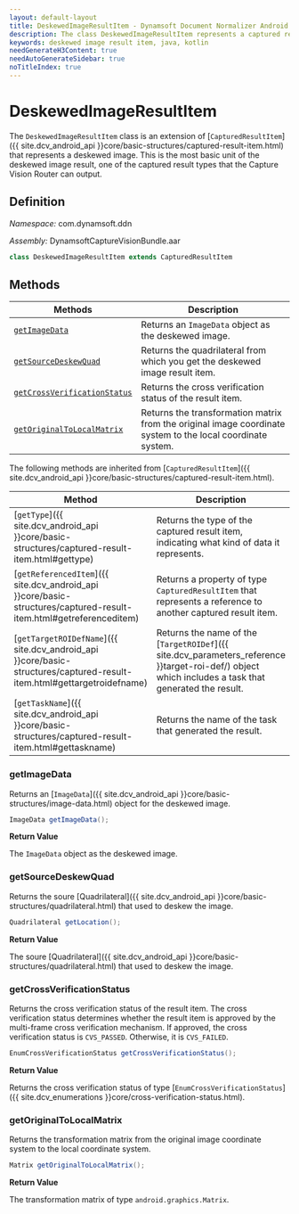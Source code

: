 ```yaml
---
layout: default-layout
title: DeskewedImageResultItem - Dynamsoft Document Normalizer Android SDK API Reference
description: The class DeskewedImageResultItem represents a captured result item whose type is a deskewed image. It stores the deskewed image information.
keywords: deskewed image result item, java, kotlin
needGenerateH3Content: true
needAutoGenerateSidebar: true
noTitleIndex: true
---
```


# DeskewedImageResultItem

The `DeskewedImageResultItem` class is an extension of [`CapturedResultItem`]({{ site.dcv_android_api }}core/basic-structures/captured-result-item.html) that represents a deskewed image. This is the most basic unit of the deskewed image result, one of the captured result types that the Capture Vision Router can output. 

## Definition

*Namespace:* com.dynamsoft.ddn

*Assembly:* DynamsoftCaptureVisionBundle.aar

```java
class DeskewedImageResultItem extends CapturedResultItem
```

## Methods

| Methods | Description |
| ---------- | ----------- |
| [`getImageData`](#getimagedata) | Returns an `ImageData` object as the deskewed image. |
| [`getSourceDeskewQuad`](#getlocation) | Returns the quadrilateral from which you get the deskewed image result item. |
| [`getCrossVerificationStatus`](#getcrossverificationstatus) | Returns the cross verification status of the result item. |
| [`getOriginalToLocalMatrix`](#getoriginaltolocalmatrix) | Returns the transformation matrix from the original image coordinate system to the local coordinate system. |

The following methods are inherited from [`CapturedResultItem`]({{ site.dcv_android_api }}core/basic-structures/captured-result-item.html).

| Method | Description |
| ------ | ----------- |
| [`getType`]({{ site.dcv_android_api }}core/basic-structures/captured-result-item.html#gettype) | Returns the type of the captured result item, indicating what kind of data it represents. |
| [`getReferencedItem`]({{ site.dcv_android_api }}core/basic-structures/captured-result-item.html#getreferenceditem) | Returns a property of type `CapturedResultItem` that represents a reference to another captured result item. |
| [`getTargetROIDefName`]({{ site.dcv_android_api }}core/basic-structures/captured-result-item.html#gettargetroidefname) | Returns the name of the [`TargetROIDef`]({{ site.dcv_parameters_reference }}target-roi-def/) object which includes a task that generated the result. |
| [`getTaskName`]({{ site.dcv_android_api }}core/basic-structures/captured-result-item.html#gettaskname) | Returns the name of the task that generated the result. |

### getImageData

Returns an [`ImageData`]({{ site.dcv_android_api }}core/basic-structures/image-data.html) object for the deskewed image.

```java
ImageData getImageData();
```

**Return Value**

The `ImageData` object as the deskewed image.

### getSourceDeskewQuad

Returns the soure [Quadrilateral]({{ site.dcv_android_api }}core/basic-structures/quadrilateral.html) that used to deskew the image.

```java
Quadrilateral getLocation();
```

**Return Value**

The soure [Quadrilateral]({{ site.dcv_android_api }}core/basic-structures/quadrilateral.html) that used to deskew the image.

### getCrossVerificationStatus

Returns the cross verification status of the result item. The cross verification status determines whether the result item is approved by the multi-frame cross verification mechanism. If approved, the cross verification status is `CVS_PASSED`. Otherwise, it is `CVS_FAILED`.

```java
EnumCrossVerificationStatus getCrossVerificationStatus();
```

**Return Value**

Returns the cross verification status of type [`EnumCrossVerificationStatus`]({{ site.dcv_enumerations }}core/cross-verification-status.html).

### getOriginalToLocalMatrix

Returns the transformation matrix from the original image coordinate system to the local coordinate system.

```java
Matrix getOriginalToLocalMatrix();
```

**Return Value**

The transformation matrix of type `android.graphics.Matrix`.
